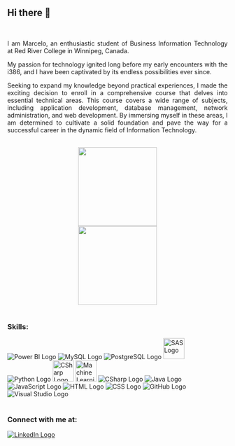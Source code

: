 <div>
    <h2>Hi there 👋</h2>
    <br>
</div>
<div>
    <p align="justify">
        I am Marcelo, an enthusiastic student of Business Information Technology at Red River College in Winnipeg, Canada. 
    </p>    
    <p align="justify">
        My passion for technology ignited long before my early encounters with the i386, and I have been captivated by its endless possibilities ever since. 
    </p>    
    <p align="justify">
        Seeking to expand my knowledge beyond practical experiences, I made the exciting decision to enroll in a comprehensive course that delves into essential technical areas. This course covers a wide range of subjects, including application development, database management, network administration, and web development. By immersing myself in these areas, I am determined to cultivate a solid foundation and pave the way for a successful career in the dynamic field of Information Technology.
    </p>
    <br>
</div>

<div align="center">
    <a href="https://github.com/MarceloShimizu">
        <img height="180em" src="https://github-readme-stats.vercel.app/api/top-langs/?username=MarceloShimizu&layout=compact&langs_count=20&theme=dracula"/>
    </a>
    <br>
    <a href="https://github.com/MarceloShimizu">
        <img height="180em" src="https://github-readme-stats.vercel.app/api?username=MarceloShimizu&show_icons=true&theme=dracula&include_all_commits=true&count_private=true"/>
    </a>
    <br><br>
</div>

<div>
    <h3>Skills:</h3>
        <a src="https://powerbi.microsoft.com/">
        <img src="https://img.icons8.com/color/48/power-bi.png" alt="Power BI Logo">
    </a>
    <a src="https://www.mysql.com/">
        <img src="https://icons.iconarchive.com/icons/papirus-team/papirus-apps/48/mysql-workbench-icon.png" alt="MySQL Logo">
    </a>
    <a src="https://www.postgresql.org/">
        <img src="https://img.icons8.com/color/48/postgreesql.png" alt="PostgreSQL Logo">
    </a>
    <a src="https://www.sas.com/">
        <img width="48" src="https://softwarereviews.s3.amazonaws.com/production/favicons/offerings/4428/original/Sas_Favicon.png" alt="SAS Logo">
    </a>
        <a src="https://www.python.org/">
        <img src="https://img.icons8.com/color/48/python--v1.png" alt="Python Logo">
    </a>
        <a src="https://go.dev/">
        <img width="48" src="https://go.dev/blog/go-brand/Go-Logo/PNG/Go-Logo_Blue.png" alt="CSharp Logo">
    </a>
    <a src="https://en.wikipedia.org/wiki/Machine_learning">
        <img width="48" src="https://symbols.getvecta.com/stencil_258/1_amazon-comprehend.03f6ce9882.svg" alt="Machine Learning Logo">
    </a>
    <a src="https://learn.microsoft.com/en-us/dotnet/csharp/tour-of-csharp/">
        <img src="https://img.icons8.com/ios-filled/50/228BE6/c-sharp-logo.png" alt="CSharp Logo">
    </a>
    <a src="https://www.java.com/pt-BR/">
        <img src="https://icons.iconarchive.com/icons/tatice/cristal-intense/48/Java-icon.png" alt="Java Logo">
    </a>
    <a src="https://www.javascript.com/">
        <img src="https://img.icons8.com/color/48/000000/javascript.png" alt="JavaScript Logo">
    </a>
    <a src="https://www.w3schools.com/html/">
        <img src="https://img.icons8.com/color/48/000000/html-5.png" alt="HTML Logo">
    </a>
    <a src="https://www.w3schools.com/css/">
        <img src="https://img.icons8.com/color/48/000000/css3.png" alt="CSS Logo">
    </a>
    <a src="https://github.com/">
        <img src="https://img.icons8.com/color/48/000000/github--v1.png" alt="GitHub Logo">
    </a>
    <a src="https://visualstudio.microsoft.com/">
        <img src="https://img.icons8.com/color/48/000000/visual-studio.png" alt="Visual Studio Logo">
    </a>
    <br><br>
</div>

<div align="left">
    <h3>Connect with me at:</h3>
    <a href="https://www.linkedin.com/in/marceloshimizu/">
        <img src=https://icons.iconarchive.com/icons/alecive/flatwoken/48/Apps-Linkedin-icon.png alt="LinkedIn Logo">
    </a>
</div>
